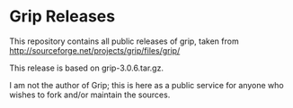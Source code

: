 # Grip Releases

This repository contains all public releases of grip, taken from
<http://sourceforge.net/projects/grip/files/grip/>

This release is based on grip-3.0.6.tar.gz.

I am not the author of Grip; this is here as a public service for
anyone who wishes to fork and/or maintain the sources.

